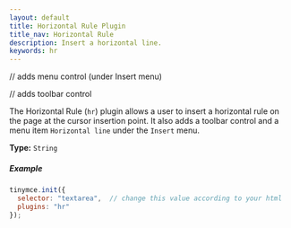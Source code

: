 ```yaml
---
layout: default
title: Horizontal Rule Plugin
title_nav: Horizontal Rule
description: Insert a horizontal line.
keywords: hr
---
```


// adds menu control (under Insert menu)

// adds toolbar control

The Horizontal Rule (`hr`) plugin allows a user to insert a horizontal rule on the page at the cursor insertion point. It also adds a toolbar control and a menu item `Horizontal line` under the `Insert` menu.

**Type:** `String`

##### Example

```js
tinymce.init({
  selector: "textarea",  // change this value according to your html
  plugins: "hr"
});
```
